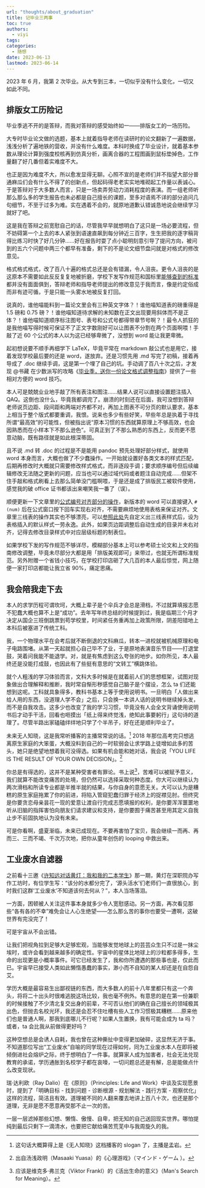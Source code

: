```yaml
---
url: "thoughts/about_graduation"
title: 记毕业三两事
toc: true
authors:
  - viyi
tags:
categories:
  - 随想
date: 2023-06-13
lastmod: 2023-06-14
---
```


2023 年 6 月，我第 2 次毕业。从大专到三本，一切似乎没有什么变化，一切又如此不同。


<!--more-->


## 排版女工历险记

毕业季逃不开的是答辩，而我对答辩的感受始终如一——排版女工的一场历险。

大专时毕业论文做的选题，基本上就着指导老师在读研时的论文翻新了一遍数据，浅浅分析了遍地铁的营收，并没有什么难度。本科时换成了毕业设计，就着基本参数从理论计算到强度校核再到仿真分析，画离合器的工程图画到鼠标垫掉色，工作量翻了好几番但着实难度不大。

也正是因为难度不大，所以愈发显得无聊。心照不宣的是老师们并不指望大部分普通麻瓜们会有什么不得了的创新点，但起码得老老实实地堆砌起工作量以表诚心。于是答辩对于大多数人而言，只是一场卖弄劳动力消耗程度的表演。而一组老师听那么那么多的学生报告也未必都是自己擅长的课题，至多对语焉不详的部分追问几句细节，不至于过多为难。实在遇着不会的，就原地道歉认错诚恳地说会继续学习就好了吧。

这是我在答辩之前宽慰自己的话，尽管我早早就想明白了这只是一场必要流程，但不妨碍第一个上去的本人紧张到语速直飙到每分钟近三百字，生生把我的逐字稿背得比练习时快了好几分钟……好在报告时耍了点小聪明刻意引导了提问方向，被问到的五六个问题中两三个都早有准备，剩下的不是论文细节盘问就是对格式的修改意见。

格式格式格式，改了百八十遍的格式总还是会有错漏，令人沮丧。更令人沮丧的是这原本不需要如此反反复复地被折磨，学校下发写作规范和国标里[能够查到的标准](https://std.samr.gov.cn/gb/search/gbDetailed?id=F159DFC2A91247EFE05397BE0A0AF334)都并没有面面俱到，答辩老师和指导老师提出的修改意见于我而言，像是约定俗成而非有迹可循，于是只能一头雾水地被反复打回。

说真的，谁他喵能料到一篇论文里会有三种英文字体？！谁他喵知道表的磅重得是 1.5 磅和 0.75 磅？！谁他喵知道待求解的未知数在正文出现要用斜体而不是正体？！谁他喵知道顺序标注图号、表号和公式号都得带章节号啊？！最令人抓狂的是我他喵写得时候可保证不了正文字数刚好可以让图表不分割在两个页面啊喂！手敲了近 60 个公式的本人以为这已经够卑微了，没想到 word 能让我更卑微。

起初想说要不顺手再细学下 LaTeX，毕竟平常在 markdown 敲公式也是用它，接着发现学校最后要的还是 word，遂放弃。还是习惯先用 .md 写完了初稿，接着再导成了 .doc 继续手调，这是第一个埋了自己的坑。手动调了百八十次之后，才发现 @书藏 在少数派写的攻略《[毕业季，送你一份论文格式调整指南](https://sspai.com/post/66140)》提供了一些相对方便的 word 技巧。

本人可是兢兢业业地手敲了所有表注和图注……结果人说可以直接设置题注插入QAQ。这倒也没什么，毕竟我都调完了。崩溃的时刻还在后面，我可没想到答辩老师说页边距、段间距和两端对齐都不对，再加上图表不可分页的默认要求，基本上相当于整个版式都要重调，我恨。说来也多少有些好笑，早些年总是执着于寻找所谓“最高效”的可能性，但被指出说“原本习惯的东西就算原理上不够高效，也会因熟悉而在小样本下不那么逊色”。可真正到了不那么熟悉的东西上，反而更不愿意动脑，既有路径就是如此根深蒂固。

且不说 .md 转 .doc 的过程是不是能用 pandoc 预先处理好部分样式，就使用 word 本身而言，大概也做了不少蠢操作。一开始就设置好各类文本的样式匹配，后期再修改时大概就只需要修改样式格式，而非逐段手调；要求顺序编号但后续编辑修改无法随之更新的问题，应当也可以通过域代码或者题注自动完成……但架不住手敲和格式刷看上去那么简单没门槛啊喂，于是还是成了排版民工被软件使用，感觉我的破 office 证书都该出来嘲笑我一番了（误）。

顺便更新一下文章里的[公式编号对齐部分的操作](https://zhuanlan.zhihu.com/p/109899140)，新版本的 word 可以直接键入 `#(num)` 后在公式窗口按下回车实现右对齐，不需要麻烦地使用表格来保证对齐。文章里三线表的操作其实也不够漂亮，可以[参照此处](https://zhuanlan.zhihu.com/p/37990430)先自定义出三线表样式后，设为表格插入的默认样式一劳永逸。此外，如果页边距调整后自动生成的目录并未右对齐，记得去修改目录样式中对应层级标题的制表位。

如果学校下发的写作规范不够详尽，模糊部分基本上可以参考硕士论文和上文的指南修改调整，毕竟未尽部分大都是用「排版美观即可」来带过，也就无所谓标准规范。另外附赠一个省钱小技巧，在学校打印店砸了大几百的本人最后惊觉，网上随便一家打印店都能让我立省 90%，痛定思痛。

## 我会陪我走下去

本人的求学历程可谓坎坷，大概上辈子是个伞兵才会总是滑档，不过就算填报志愿不犯蠢大概也算不上是“成功”。去年写年终总结的时候提到过，我是临期三个月才决定从国企三班倒跳票到苟学校里，时间紧任务重再加上政策所限，阴差阳错地上本科后被塞进了传统工科。

我，一个物理水平在会考后就不断倒退的文科麻瓜，转本一进校就被机械原理和电子电路围堵。从第一天起就担心自己毕不了业，于是原地表演音乐节目——打退堂鼓，哭着问我能不能退学。对，就是有焦虑到这么夸张的地步。如你所见，本人最终还是没能打成鼓，也因此有了些挺有意思的“文转工”横跳体验。

就个人粗浅的学习体验而言，文科大多时候是在就着前人们的思想框架，试图对现象做出合理解释和推断，我时常自惭形秽感觉自己脑子是个摆设，怎么 ta 们还能想到这呢。工科就具象得多，教科书基本上等于使用说明书。一旦明白「人做出来给人用的东西，没道理人学不会」之后，只会换一本讲人话的说明书继续掉头发，而不是自我攻击。这多少也改变了我的学习习惯，毕竟没有人会全文背诵使用说明书后才动手干活，回看也咂摸出「纸上得来终觉浅，绝知此事要躬行」这句诗的道理了。尽管半路出家磕磕绊绊地只学了个半吊子，好在还是顺利毕业了。

未来无人知晓，这是我常听播客的主播常常说的话。[^1] 2018 年那位高考完只想逃离原生家庭的大笨蛋，大概没料到自己的一时软弱会让求学路上徒增如此多的苦头，她只是绝望地想着我可没得选。如果有机会能和她对话，我会说「YOU LIFE IS THE RESULT OF YOUR OWN DECISION」。[^2]

你总是有得选的，这并不是某种受害者有罪论。书上说[^3]，苦难可以被赋予意义，我们就算不能改变痛苦的处境，但仍然可以选择采取何种态度。你大可以继续认为两次滑档和所读专业都是半推半就的结果，与你自身的意愿无关。大可以认为是糟糕的原生家庭拖累了你的前进，将陷入管窥犯蠢归罪于经济上的捉襟见肘。但终究是你要贪恋母亲昙花一现的爱意让渡自行完成志愿填报的权利，是你要浑浑噩噩地听从旧脑的指挥害怕向朋友们请求建议和支持，是你要囿于痛苦甚至用其定义自我止步不前固执地认为没有未来。

可是你看啊，盛夏渐临，未来已成现在。不要再害怕了宝贝，我会继续一而再、再而三、三而不竭、千次万次地，把你从童年创伤的 looping 中救出来。

## 工业废水自滤器

之前看十三邀《[许知远对话黄灯：我和我的二本学生](https://www.youtube.com/watch?v=Nej-_bO4GKY)》那一期，黄灯在深职院办写作工坊时，有位学生写：“该分的水都分完了，‘源头活水’们老师们一直很放心，到时我们这群‘工业废水’不知道该何去何从？”，本人当场落泪。

一方面，困顿被人关注这件事本身就多少令人宽慰感动。另一方面，再次看见那些“各有各的不幸”难免会让人心生绝望——怎么那么苦的事你也要受一遭啊，这破世界有完没完了！

可是宇宙从不会出错。

让我们把视角拉到足够大足够宏观，当能够发觉地球上的芸芸众生只不过是一抹尘埃时，或许会看到越来越多的确定性。宇宙中的星体比地球上的沙粒都多得多，生命的出现更是小概率事件。可它已经发生了，我和你所遭遇的那些事也是，仅此而已。宇宙早已接受人类如此懒惰愚蠢的事实，渺小而不自知的某人却还是在自怨自艾。

学历大概是最容易生出鄙视链的东西，而大多数人的前十八年里都只有这一个奔头，将将二十出头时很难逃脱这场比较，我也毫不例外。有意思的是在第一份兼职的时候接触了不少清北复交出身的前辈，不可否认他们的确在自己擅长的领域极其出色，但抛去名校光环，我还是会忍不住吐槽有些人工作习惯极其糟糕……原来他们也是普通人啊，那我到底哪儿不行呢？如果人生置换，我有可能会成为 ta 吗？或者，ta 会比我从前做得更好吗？

这种空想总是会诱人自耗，我也曾在这种撕扯中变得更加破碎，这显然无济于事。不知道那位写出“工业废水”自喻的同学现在过得如何，同为工业废水本人在即将被倾倒进社会熔炉之际，终于想明白了一件事。就算家人成为加害者，社会无法兑现教育的承诺，学历通胀到名校学子都在哀嚎，一切问题总还是有解，总是能做点什么改变现状。

瑞·达利欧（Ray Dalio）在《原则》（Principles: Life and Work）中谈及实现愿景时，提到了「明确目标 - 找到问题 - 诊断根源 - 规划解法 - 践行方案 - 观察优化」这样的流程，简洁且有效。道理被不同的人翻来覆去地讲上百八十次，也还是那个道理，无非是愿不愿意再受那不止一次的苦。

一层一层滤掉那些幻想、懒惰、傲慢、自卑，把无知的自己送回现实世界。哪怕提纯到最后只剩下一滴清水，也要把它献给痛苦荒芜中与我周旋久的我。

[^1]: 这句话大概算得上是《无人知晓》这档播客的  slogan 了，主播是孟岩。
[^2]: 出自汤浅政明（Masaaki Yuasa）的《心理游戏》（マインド・ゲーム ）。
[^3]: 应该是维克多·弗兰克（Viktor Frankl）的《活出生命的意义》（Man's Search for Meaning）。